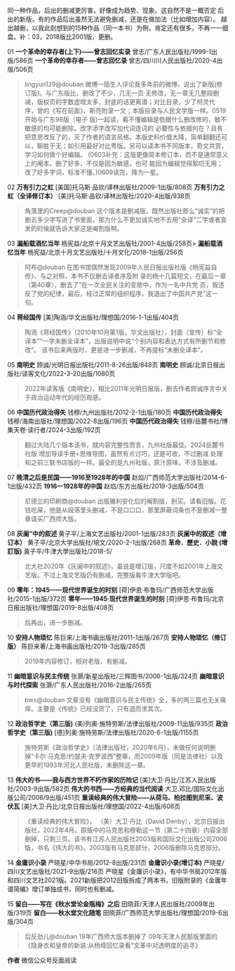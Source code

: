  同一种作品，后出的删减更厉害，好像成为趋势、现象。这自然不是一概否定 后出的新版，有的作品后出虽然无法避免删减，还是在做加法（比如增加内容）。
越出越删，以我此刻想到的15种作品（同一本书）为例，肯定还有很多，不再一一细盘。补：03，2018版比2001版，更删。

01
**一个革命的幸存者(上下)——曾志回忆实录** 曾志/广东人民出版社/1999-1出版/586页
**一个革命的幸存者——曾志回忆录** 曾志/四川川人民出版社/2020-4出版/506页
> lingyun129@douban
微博一陌生人评论我多年前的微博，说出了新版(修订版)。与广东版比，删改了不少，几无一页
无修改，无一章无几整段删减，版权页的字数虚增太多，封底的话更离谱；对比目录，少了柯灵代
序，曾的《写在前面》，斯亮附录一文；本版目录与人民文学版一样。0519开始与广东98版（电子
版)一起读，看不懂编辑是依据什么删改修的，敏不敏感的均可能删除。改字添字改写加代词连词的
必要性与依据何在？且有把意思改反了的，灭了作者的语言风格。本版史料价值大降，简单翻翻还可
以，聊胜于无；如引用最好对比粤版。另可以读本书不同版本，奇文共赏，学习如何做个好编辑。
(0603补充：这版更像简本修订本，而不是通常意义上的阉本。删了好多，不仅是因为敏感，也可
能因为编辑觉得絮叨无用；改了好多字词，标准不懂。)0609读完，降为一星。

02
**万有引力之虹** [美国]托马斯·品钦/译林出版社/2009-1出版/808页
**万有引力之虹（全译修订本）** [美]托马斯·品钦/译林出版社/2020-4出版/938页
> 角落里的Creep@douban
这个版本是删减版，既然出版社那么“诚实”的把删去多少字写进了书里面，那为什么不更加诚实地不去用“全译”二字或者宣发的时候就告诉大家这是阉割版啊。

03
**漏船载酒忆当年** 杨宪益/北京十月文艺出版社/2001-4出版/258页>
**漏船载酒忆当年** 杨宪益/北京十月文艺出版社/十月文化/2018-1出版/256页
> 阿布@douban
在图书馆偶然发现2009年人民日报出版社版《杨宪益自传》，与之对照，本书不仅删去译者序及附
录的杨十几篇短文，在最后一章（第40章），删去了“在一次全民关注的变故中，作为一名中共党
员，我违反了党的纪律，最后，经过正常的组织程序，我退出了中国共产党”这一句。

04
**蒋经国传** [美]陶涵/华文出版社/理想国/2016-1-1出版/404页
> 陶涵《蒋经国传》（2010年10月第1版，华文出版社），封面（宣传）标“全译本”“一字未删全译本”，出版说明中说“个别内容和表达方式有所删节和修改”。 该书后来再版时，更是进一步删减，不再提标“未删全译本”。

05
**南明史** 顾诚/光明日报出版社/2011-8-26出版/848页
**南明史** 顾诚/北京日报出版社/读客文化/2022-3-20出版/1080页
> 2022年读客版《南明史》，相比2011年光明日报版，删去作者顾诚序言中关于政治运动年代的经历观感。

06
**中国历代政治得失** 钱穆/九州出版社/2012-2-1出版/180页
**中国历代政治得失** 钱穆/海南出版社/理想国/2022-8出版/196页
**中国历代政治得失** 钱穆/岳麓书社/博集天卷·读行者/2024-3出版/192页
> 翻过大陆几个版本该书，就内容完整性而言，九州社版最佳。2024岳麓书社版 增加导读手册+思维导图，虽然有点讨巧，还是可收，不过删减 处理和之前三联书店版的一样。最全的是九州社版，原汁原味，不涉及删减。

07
**晚清之后是民国——1916至1928年的中国** 赵焰/广西师范大学出版社/2014-6-1出版/432页
**1916一1928年的中国** 赵焰/东方出版社/2019-3出版/504页
> 尼德兰的印刷商@douban
出版雅利安化后的阉割版，别买。请看旧版。花钱吃屎，他是从段落里头删减，不是口口口，那里屏蔽词条也不是删减一整章请买广西师大版。


08
**灰阑”中的叙述** 黄子平/上海文艺出版社/2001-1出版/283页
**灰阑中的叙述（增订本）** 黄子平/北京大学出版社/培文/2020-2-1出版/268页
**革命．歷史．小說 (增訂版)** 黃子平/牛津大學出版社/2018-5/
> 北大社2020年《灰阑中的叙述》，虽说是增订版，尺度不如2001年上海文艺版。不过上海文艺版仍有删减，完整版看牛津大学版吧。

09
**零年：1945——现代世界诞生的时刻** [荷]伊恩·布鲁玛/广西师范大学出版社/2015-1出版/372页
**零年——1945·现代世界诞生的时刻** [荷]伊恩·布鲁玛/北京日报出版社/理想国/2019-8出版/408页
> 后再出，进一步删减。

10
**安持人物琐忆** 陈巨来/上海书画出版社/2011-1出版/267页
**安持人物琐忆（修订版）** 陈巨来著/上海书画出版社/2019-3出版/285页
> 2019年内容修订，相对老版，有删减。

11
**幽暗意识与民主传统** 张灏/新星出版社/三辉图书/2006-1出版/324页
**幽暗意识与时代探索** 张灏/广东人民出版社/2016-2出版/265页
> bwx@douban
文章没有《幽暗意识与民主传统》全，多的两三篇也无关痛痒。主要是《传统》已经没货了，只有退而求其次。

12
**政治哲学史（第三版)** (美)列奥·施特劳斯/法律出版社/2009-11出版/935页
**政治哲学史（第三版)** [德]列奥·施特劳斯/法律出版社/2020-6-1出版/1155页
> 施特劳斯《政治哲学史》（法律出版社，2020年6月），未做任何说明删掉“卡尔·马克思/约瑟夫·克罗波西”整章，而2009年版（同是法律社）以及更早的1993年河北人民社版，未删除这一章。

13
**伟大的书——我与西方世界不朽作家的历险记** [美]大卫·丹比/江苏人民出版社/2003-9出版/582页
**伟大的书西——方经典的当代阅读** 大卫.邓比/国际文化出版公司/2006/9出版/451页
**重读经典的伟大冒险——从荷马、柏拉图到尼采、波伏瓦** [美]大卫·丹比/北京日报出版社/理想国/2022-4出版/608页
> 《重读经典的伟大冒险》， （美）大卫·丹比（David Denby），北京日报出版社，2022年4月。原版中的马克思和穆勒这一节（第二十四章）内容全部删掉，只剩三页。该书有江苏人民出版社2003版和国际文化出版公司2006版，书名《伟大的书》。2003版有马克思部分，2006版删除马克思部分。

14
**金庸识小录** 严晓星/中华书局/2012-8出版/231页
**金庸识小录(增订本)** 严晓星/四川文艺出版社/2021-9出版/216页
严晓星《金庸识小录》，有中华书局2012年版和四川文艺社2021版。2021新版把2012旧版拆成了两本书，旧版附录的《金庸年谱简编》增订单独成书，同时也有删减。

15
**留白——写在《秋水堂论金瓶梅》之后** 田晓菲/天津人民出版社/2009年出版/319页
**留白——秋水堂文化随笔** 田晓菲/广西师范大学出版社/理想国/2019-6出版/304页
> 后反劲儿@douban
19年广西师大版本删掉了 09年天津人民那版里面的《隐身衣和皇帝的新装:从杨绛回忆录看“文革中对透明度的追寻》

**作者** 微信公众号反面阅读
